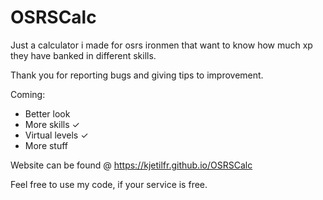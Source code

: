 # OSRSCalc
Just a calculator i made for osrs ironmen that want to know how much xp they have banked in different skills.

Thank you for reporting bugs and giving tips to improvement.

Coming:
- Better look
- More skills ✓
- Virtual levels ✓
- More stuff

Website can be found @ https://kjetilfr.github.io/OSRSCalc

Feel free to use my code, if your service is free.
